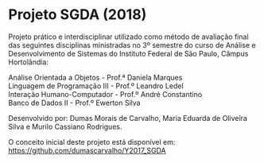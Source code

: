 # Projeto SGDA (2018)
Projeto prático e interdisciplinar utilizado como método de avaliação final das seguintes disciplinas ministradas no 3º semestre do curso de Análise e Desenvolvimento de Sistemas do Instituto Federal de São Paulo, Câmpus Hortolândia:

Análise Orientada a Objetos - Prof.ª Daniela Marques<br>
Linguagem de Programação III - Prof.º Leandro Ledel<br>
Interação Humano-Computador - Prof.º André Constantino<br>
Banco de Dados II - Prof.º Ewerton Silva<br>

Desenvolvido por: Dumas Morais de Carvalho, Maria Eduarda de Oliveira Silva e Murilo Cassiano Rodrigues.

O conceito inicial deste projeto está disponível em: https://github.com/dumascarvalho/Y2017_SGDA
